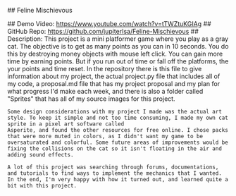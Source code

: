 \## Feline Mischievous

\## Demo Video:
    https://www.youtube.com/watch?v=tTWZtuKGIAg
\## GitHub Repo:
	https://github.com/jupiterIsa/Feline-Mischievous
\## Description:
	This project is a mini platformer game where you play as a gray cat. The objective is to get as many points as you can in 10 seconds. You do this by destroying money objects with mouse left click. You can gain more time by earning points. But if you run out of time or fall off the platforms, the your points and time reset. In the repository there is this file to give information about my project, the actual project.py file that includes all of my code, a proposal.md file that has my project proposal and my plan for what progress I'd make each week, and there is also a folder called "Sprites" that has all of my source images for this project.
	
    Some design considerations with my project I made was the actual art style. To keep it simple and not too time consuming, I made my own cat sprite in a pixel art software called
    Asperite, and found the other resources for free online. I chose packs that were more muted in colors, as I didn't want my game to be oversaturated and colorful. Some future areas of improvements would be fixing the collisions on the cat so it isn't floating in the air and adding sound effects.
	
    A lot of this project was searching through forums, documentations, and tutorials to find ways to implement the mechanics that I wanted. In the end, I'm very happy with how it turned out, and learned quite a bit with this project. 
	
